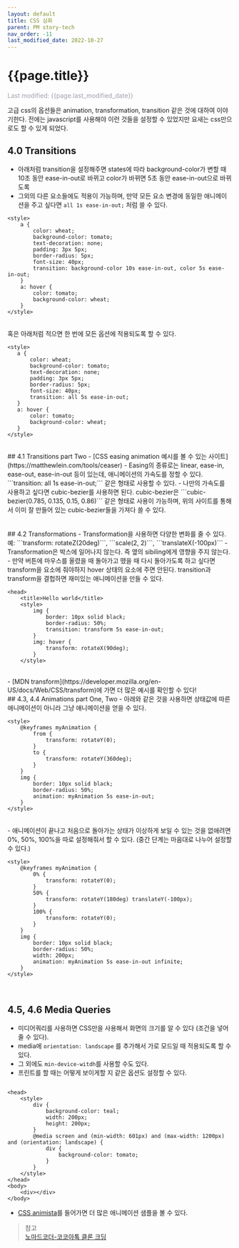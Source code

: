 ```yaml
---
layout: default
title: CSS 심화
parent: PM story-tech
nav_order: -11
last_modified_date: 2022-10-27
---
```

# {{page.title}}
<span style = "color: #A39FAD">Last modified: {{page.last_modified_date}}</span>


고급 css의 옵션들은 animation, transformation, transition 같은 것에 대하여 이야기한다. 전에는 javascript를 사용해야 이런 것들을 설정할 수 있었지만 요새는 css만으로도 할 수 있게 되었다.

## 4.0 Transitions
- 아래처럼 transition을 설정해주면 states에 따라 background-color가 변할 때 10초 동안 ease-in-out로 바뀌고 color가 바뀌면 5초 동안 ease-in-out으로 바뀌도록
- 그외의 다른 요소들에도 적용이 가능하며, 만약 모든 요소 변경에 동일한 애니메이션을 주고 싶다면 ```all 1s ease-in-out;``` 처럼 쓸 수 있다.

```
<style>
	a {
		color: wheat;
		background-color: tomato;
		text-decoration: none;
		padding: 3px 5px;
		border-radius: 5px;
		font-size: 40px;
		transition: background-color 10s ease-in-out, color 5s ease-in-out;
	}
	a: hover {
		color: tomato;
		background-color: wheat;
	}
</style>
```
 <br>
 혹은 아래처럼 적으면 한 번에 모든 옵션에 적용되도록 할 수 있다.

 ```
<style>
	a {
		color: wheat;
		background-color: tomato;
		text-decoration: none;
		padding: 3px 5px;
		border-radius: 5px;
		font-size: 40px;
		transition: all 5s ease-in-out;
	}
	a: hover {
		color: tomato;
		background-color: wheat;
	}
</style>
```
 <br>
## 4.1 Transitions part Two
- [CSS easing animation 예시를 볼 수 있는 사이트](https://matthewlein.com/tools/ceaser)
- Easing의 종류로는 linear, ease-in, ease-out, ease-in-out 등이 있는데, 애니메이션의 가속도를 정할 수 있다. ```transition: all 1s ease-in-out;``` 같은 형태로 사용할 수 있다.
- 나만의 가속도를 사용하고 싶다면 cubic-bezier를 사용하면 된다. cubic-bezier은 ```cubic-bezier(0.785, 0.135, 0.15, 0.86)``` 같은 형태로 사용이 가능하며, 위의 사이트를 통해서 이미 잘 만들어 있는 cubic-bezier들을 가져다 쓸 수 있다.
<br>
<br>
<br>
## 4.2 Transformations
- Transformation을 사용하면 다양한 변화를 줄 수 있다. 예: ```transform: rotateZ(20deg)```, 
```scale(2, 2)```, ```translateX(-100px)```
- Transformation은 박스에 일어나지 않는다. 즉 옆의 sibiling에게 영향을 주지 않는다.
- 만약 버튼에 마우스를 올렸을 때 돌아가고 뗐을 때 다시 돌아가도록 하고 싶다면 transform을 요소에 줘야하지 hover 상태의 요소에 주면 안된다. transition과 transform을 결헙하면 재미있는 애니메이션을 만들 수 있다.

```
<head>
	<title>Hello world</title>
	<style>
		img {
			border: 10px solid black;
			border-radius: 50%;
			transition: transform 5s ease-in-out;
		}
		img: hover {
			transform: rotateX(90deg);
		}
	</style>

```
<br>
- [MDN transform](https://developer.mozilla.org/en-US/docs/Web/CSS/transform)에 가면 더 많은 예시를 확인할 수 있다!
<br>
## 4.3, 4.4 Animations part One, Two
- 아래와 같은  것을 사용하면 상태값에 따른 애니메이션이 아니라 그냥 애니메이션을 얻을 수 있다.

```
<style>
	@keyframes myAnimation {
		from {
			transform: rotateY(0);
		}
		to {
			transform: rotateY(360deg);
		}
	}
	img {
		border: 10px solid black;
		border-radius: 50%;
		animation: myAnimation 5s ease-in-out;
	}
</style>
```
<br>
- 애니메이션이 끝나고 처음으로 돌아가는 상태가 이상하게 보일 수 있는 것을 없애려면 0%, 50%, 100%을 따로 설정해줘서 할 수 있다. (중간 단계는 마음대로 나누어 설정할 수 있다.)

```
<style>
	@keyframes myAnimation {
		0% {
			transform: rotateY(0);
		}
		50% {
			transform: rotateY(180deg) translateY(-100px);
		}
		100% {
			transform: rotateY(0);
		}
	}
	img {
		border: 10px solid black;
		border-radius: 50%;
		width: 200px;
		animation: myAnimation 5s ease-in-out infinite;
	}
</style>
```
<br>

## 4.5, 4.6 Media Queries
- 미디어쿼리를 사용하면 CSS만을 사용해서 화면의 크기를 알 수 있다 (조건을 넣어줄 수 있다).
- media에 ```orientation: landscape``` 를 추가해서 가로 모드일 때 적용되도록 할 수 있다.
- 그 외에도 ```min-device-witdh```를 사용할 수도 있다.
- 프린트를 할 때는 어떻게 보이게할 지 같은 옵션도 설정할 수 있다.

```

<head>
	<style>
		div {
			background-color: teal;
			width: 200px;
			height: 200px;
		}
		@media screen and (min-width: 601px) and (max-width: 1200px) and (orientation: landscape) {
			div {
				background-color: tomato;
			}
		}
	</style>
</head>
<body>
	<div></div>
</body>
```

- [CSS animista](https://animista.net/)를 들어가면 더 많은 애니메이션 샘플을 볼 수 있다.


> 참고<br>
> [노마드코더-코코아톡 클론 크딩](https://nomadcoders.co/kokoa-clone)
